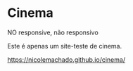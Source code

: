# Cinema
NO responsive, não responsivo

Este é apenas um site-teste de cinema.

https://nicolemachado.github.io/cinema/
